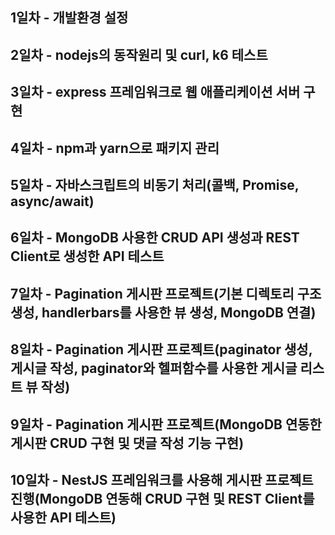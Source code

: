## 1일차 - 개발환경 설정
## 2일차 - nodejs의 동작원리 및 curl, k6 테스트
## 3일차 - express 프레임워크로 웹 애플리케이션 서버 구현
## 4일차 - npm과 yarn으로 패키지 관리
## 5일차 - 자바스크립트의 비동기 처리(콜백, Promise, async/await)
## 6일차 - MongoDB 사용한 CRUD API 생성과 REST Client로 생성한 API 테스트
## 7일차 - Pagination 게시판 프로젝트(기본 디렉토리 구조 생성, handlerbars를 사용한 뷰 생성, MongoDB 연결)
## 8일차 - Pagination 게시판 프로젝트(paginator 생성, 게시글 작성, paginator와 헬퍼함수를 사용한 게시글 리스트 뷰 작성)
## 9일차 - Pagination 게시판 프로젝트(MongoDB 연동한 게시판 CRUD 구현 및 댓글 작성 기능 구현)
## 10일차 - NestJS 프레임워크를 사용해 게시판 프로젝트 진행(MongoDB 연동해 CRUD 구현 및 REST Client를 사용한 API 테스트)
